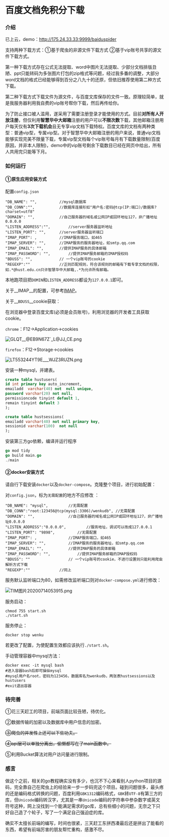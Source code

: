 # 百度文档免积分下载

### 介绍

已上云，demo：http://175.24.33.33:9999/baiduspider

支持两种下载方式：①基于爬虫的非源文件下载方式	②基于vip账号共享的源文件下载方式。

第一种下载方式存在公式无法提取、word中图片无法提取、少部分文档排版丑陋、ppt只能转码为多张图片打包的zip格式等问题，经过我多番的调整，大部分word文档的格式已经能够得到百分之八九十的还原，但依旧推荐使用第二种方式下载。

第二种下载方式下载文件为源文件，与百度文库保存的文件一致。原理较简单，就是我服务器利用我自费的vip账号帮你下载，然后再传给你。

为了防止接口被人滥用，遂采用了需要注册登录才能使用的方式。目前**对所有人开放注册**，但仅利用**智慧华中大邮箱**注册的用户可以**不限次数**下载，其他邮箱注册用户每天仅有**3次下载机会**且无专享vip文档下载特权。百度文库的文档有两种类型：普通vip型，专属vip型。对于智慧华中大邮箱注册的用户来说，普通vip文档能够实现完美不限量下载，专属vip型文档每个vip账号每月有下载数量限制(百度原因，并非本人限制)，demo中的vip账号剩余下载数目已经在网页中给出，所有人共用完只能等下月。

### 如何运行

#### ①原生应用安装方式

配置`config.json`

```shell
"DB_NAME": "",			//mysql数据库
"DB_CONN":"", 			//数据库连接形如"用户名:密码@tcp(IP:端口)/数据库?charset=utf8"
"DOMAIN": "",			//自己服务器的域名或公网IP或回环地址127，非广播地址0.0.0.0
"LISTEN_ADDRESS":"", 		//server服务器监听地址
"LISTEN_PORT": "", 		//server服务器监听端口
"IMAP_PORT": ,		 	//IMAP服务端口，如465
"IMAP_SERVER": "", 		//IMAP服务的服务器地址，如smtp.qq.com
"IMAP_EMAIL": "", 		//提供IMAP服务的具体邮箱
"IMAP_PASSWORD": "", 		//提供IMAP服务邮箱的IMAP授权码
"BDUSS": "",			// 一个vip账号的cookie
"REGEXP":"" 			//正则匹配规则，符合该规则的邮箱有下载专享文档的权限，如.*@hust.edu.cn只许智慧华中大邮箱,.*为允许所有邮箱。
```

本地跑项目把`DOMIN`和`LISTEN_ADDRESS`都设为`127.0.0.1`即可。

关于__IMAP__的配置，可参考[IMAP](https://service.mail.qq.com/cgi-bin/help?subtype=1&id=28&no=331)。

关于__`BDUSS`__cookie获取：

在浏览器中登录百度文库(必须是会员账号)，利用浏览器的开发者工具获取cookie。

`chrome`：F12->Application->cookies

![GLQT__@EB9N67Z`_L@JJ_CE.png](https://i.loli.net/2020/05/13/WHwFa4kmsvlzLgN.png)

`firefox`：F12->Storage->cookies

![LT553244YT9E___WJZ3RUZN.png](https://i.loli.net/2020/05/13/gncU7tZIm1dhEzx.png)

安装一种mysql，并建表。

```sql
create table hustusers(	
id int primary key auto_increment,
emailadd  varchar(40) not  null unique,
password varchar(20) not null,
permissioncode tinyint default 1,
remain tinyint default 3
);

create table hustsessions(
emailadd varchar(40) not null primary key,
sessionid varchar(100)  not null 
);
```

安装第三方go依赖，编译并运行程序

```go
go mod tidy
go build main.go
./main
```

#### ②docker安装方式

请自行下载安装`docker`以及`docker-compose`。克隆整个项目，进行初始配置：

对`config.json`，标为`无需配置`的地方不应修改 ：

```shell
"DB_NAME": "mysql",			//无需配置
"DB_CONN":"root:123456@tcp(mysql:3306)/wenkudb", //无需配置
"DOMAIN": "",				//自己服务器的域名或公网IP或回环地址127，非广播地址0.0.0.0
"LISTEN_ADDRESS":"0.0.0.0", 		//服务地址，调试可以改成127.0.0.1
"LISTEN_PORT": "9898", 			//无需配置
"IMAP_PORT": , 				//IMAP服务端口，如465
"IMAP_SERVER": "", 			//IMAP服务的服务器地址，如smtp.qq.com
"IMAP_EMAIL": "", 			//提供IMAP服务的具体邮箱
"IMAP_PASSWORD": "", 			//提供IMAP服务邮箱的IMAP授权码
"BDUSS": "" 				// 一个vip账号的cookie，不进行设置则只能利用爬虫解析方式下载
"REGEXP":""				//同上
```

服务默认监听端口为80，如需修改监听端口则对`docker-compose.yml`进行修改：

![TIM图片20200714053915.png](https://i.loli.net/2020/07/14/znJwWlB3PkVbXfO.png)

服务启动：

```shell
chmod 755 start.sh
./start.sh
```

服务停止：

```shell
docker stop wenku
```

若更改了配置，为使配置生效都应该执行`./start.sh`。

手动管理容器中mysql方法：

```shell
docker exec -it mysql bash
#进入容器bash后即可操纵mysql
#mysql用户名root，密码为123456，数据库名为wenkudb，两张表hustsessions以及hustusers
#exit退出容器
```

### 待完善

①花三天赶工的项目，前端页面比较丑陋，待优化。

②数据传输的加密以及数据库中用户信息的加密。

~~③爬虫的并发性上还可以下些功夫。~~

~~④api层可以单独分离出，偷懒都写在了main函数中。~~

⑤利用Bucket算法对用户访问量进行限制。

### 感言

做这个之前，相关的go教程确实没有多少，也沉不下心来看别人python项目的源码，完全靠自己在爬虫上的经验来一步一步码完这个项目。碰到问题很多，最头疼的还是编码格式转换的问题，百度利用`GBK1312`编码格式，`GBK`转`UTF-8`有第三方的库，但`Unicode`编码转汉字，尤其是一串`Unicode`编码的字符串中参杂数字或英文符号这种，网上没找到一个能满足需求的go库，总有些细小的问题，无奈之下只好自己造了个轮子，写了一个满足自己强迫症的库。

确实不太擅长前端的编写，时间也很紧，三天赶工东拼西凑最后还是拼出了能看的东西，希望有前端厉害的朋友帮忙重构，感激不尽。